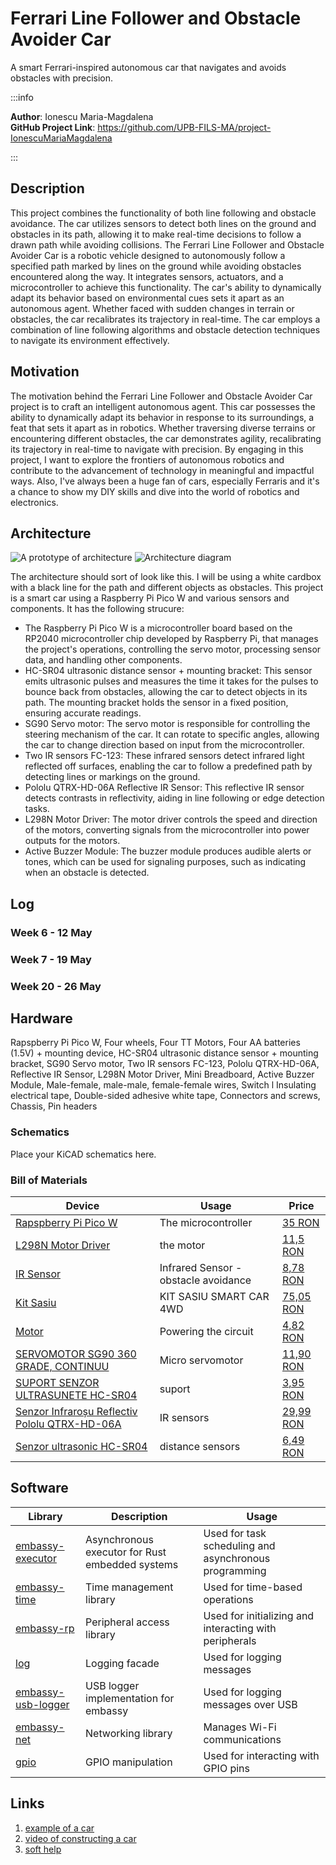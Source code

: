 # Ferrari Line Follower and Obstacle Avoider Car 

A smart Ferrari-inspired autonomous car that navigates and avoids obstacles with precision.

:::info 

**Author**: Ionescu Maria-Magdalena \
**GitHub Project Link**: https://github.com/UPB-FILS-MA/project-IonescuMariaMagdalena 

:::

## Description
This project combines the functionality of both line following and obstacle avoidance. The car utilizes sensors to detect both lines on the ground and obstacles in its path, allowing it to make real-time decisions to follow a drawn path while avoiding collisions. The Ferrari Line Follower and Obstacle Avoider Car is a robotic vehicle designed to autonomously follow a specified path marked by lines on the ground while avoiding obstacles encountered along the way. It integrates sensors, actuators, and a microcontroller to achieve this functionality. The car's ability to dynamically adapt its behavior based on environmental cues sets it apart as an autonomous agent. Whether faced with sudden changes in terrain or obstacles, the car recalibrates its trajectory in real-time. The car employs a combination of line following algorithms and obstacle detection techniques to navigate its environment effectively.



## Motivation
The motivation behind the Ferrari Line Follower and Obstacle Avoider Car project is to craft an intelligent autonomous agent. This car possesses the ability to dynamically adapt its behavior in response to its surroundings, a feat that sets it apart as in robotics. Whether traversing diverse terrains or encountering different obstacles, the car demonstrates agility, recalibrating its trajectory in real-time to navigate with precision. 
By engaging in this project, I want to explore the frontiers of autonomous robotics and contribute to the advancement of technology in meaningful and impactful ways. Also, I've always been a huge fan of cars, especially Ferraris and it's a chance to show my DIY skills and dive into the world of robotics and electronics. 

## Architecture 
![A prototype of architecture](architecture.jpg)
![Architecture diagram](diagram.jpeg)

The architecture should sort of look like this. I will be using a white cardbox with a black line for the path and different objects as obstacles. 
This project is a smart car using a Raspberry Pi Pico W and various sensors and components. It has the following strucure:

 - The Raspberry Pi Pico W is a microcontroller board based on the RP2040 microcontroller chip developed by Raspberry Pi, that manages the project's operations, controlling the servo motor, processing sensor data, and handling other components.
 - HC-SR04 ultrasonic distance sensor + mounting bracket: This sensor emits ultrasonic pulses and measures the time it takes for the pulses to bounce back from obstacles, allowing the car to detect objects in its path. The mounting bracket holds the sensor in a fixed position, ensuring accurate readings.
 - SG90 Servo motor: The servo motor is responsible for controlling the steering mechanism of the car. It can rotate to specific angles, allowing the car to change direction based on input from the microcontroller.
 - Two IR sensors FC-123: These infrared sensors detect infrared light reflected off surfaces, enabling the car to follow a predefined path by detecting lines or markings on the ground.
 - Pololu QTRX-HD-06A Reflective IR Sensor: This reflective IR sensor detects contrasts in reflectivity, aiding in line following or edge detection tasks.
 - L298N Motor Driver: The motor driver controls the speed and direction of the motors, converting signals from the microcontroller into power outputs for the motors.
 - Active Buzzer Module: The buzzer module produces audible alerts or tones, which can be used for signaling purposes, such as indicating when an obstacle is detected.


## Log

<!-- write every week your progress here -->

### Week 6 - 12 May

### Week 7 - 19 May

### Week 20 - 26 May

## Hardware
Rapspberry Pi Pico W, Four wheels, Four TT Motors, Four AA batteries (1.5V) + mounting device, HC-SR04 ultrasonic distance sensor + mounting bracket, SG90 Servo motor, Two IR sensors FC-123, Pololu QTRX-HD-06A, Reflective IR Sensor, L298N Motor Driver, Mini Breadboard, Active Buzzer Module, Male-female, male-male, female-female wires, Switch l Insulating electrical tape, Double-sided adhesive white tape, Connectors and screws, Chassis, Pin headers

### Schematics
Place your KiCAD schematics here.

### Bill of Materials
| Device | Usage | Price |
|--------|--------|-------|
| [Rapspberry Pi Pico W](https://www.raspberrypi.com/documentation/microcontrollers/raspberry-pi-pico.html) | The microcontroller | [35 RON](https://www.optimusdigital.ro/en/raspberry-pi-boards/12394-raspberry-pi-pico-w.html) |
| [L298N Motor Driver](https://ardushop.ro/ro/electronica/84-l298n-punte-h-dubla-dual-h-bridge-motor-dcsteppe.html?gad_source=1&gclid=Cj0KCQjwn7mwBhCiARIsAGoxjaLLSL30GmBm03YwrOLTLWe7udlgA_18JR-vSDqgFOe0J-D9ATSX3VUaAuQ6EALw_wcB)| the motor | [11,5 RON](https://ardushop.ro/ro/electronica/84-l298n-punte-h-dubla-dual-h-bridge-motor-dcsteppe.html?gad_source=1&gclid=Cj0KCQjwn7mwBhCiARIsAGoxjaLLSL30GmBm03YwrOLTLWe7udlgA_18JR-vSDqgFOe0J-D9ATSX3VUaAuQ6EALw_wcB)|
|[IR Sensor](https://ardushop.ro/ro/electronica/41-modul-senzor-ir-infrarosu-evita-obstacole.html?gad_source=1&gclid=Cj0KCQjwn7mwBhCiARIsAGoxjaJNlwDUtcQS4_9cpYyxwKY2GxpJVmUqcW12zFnIP_sfgO4vtYXc3jAaAqKLEALw_wcB)| Infrared Sensor - obstacle avoidance |[8,78 RON](https://ardushop.ro/ro/electronica/41-modul-senzor-ir-infrarosu-evita-obstacole.html?gad_source=1&gclid=Cj0KCQjwn7mwBhCiARIsAGoxjaJNlwDUtcQS4_9cpYyxwKY2GxpJVmUqcW12zFnIP_sfgO4vtYXc3jAaAqKLEALw_wcB)|
|[Kit Sasiu](https://www.sigmanortec.ro/Kit-sasiu-Smart-Car-4WD-p136281803)| KIT SASIU SMART CAR 4WD |[75,05 RON](https://www.sigmanortec.ro/Kit-sasiu-Smart-Car-4WD-p136281803)|
|[Motor](https://ardushop.ro/ro/electronica/64-motor-dc-3v-6v-cu-reductor-148.html?gad_source=1&gclid=Cj0KCQjwn7mwBhCiARIsAGoxjaJXP9MsuC9_ixrErYdm3rwvy6QaV9Mg9xgH_vNHQ80j6zl8tMQ1UiUaAhIMEALw_wcB)| Powering the circuit |[4,82 RON](https://ardushop.ro/ro/electronica/64-motor-dc-3v-6v-cu-reductor-148.html?gad_source=1&gclid=Cj0KCQjwn7mwBhCiARIsAGoxjaJXP9MsuC9_ixrErYdm3rwvy6QaV9Mg9xgH_vNHQ80j6zl8tMQ1UiUaAhIMEALw_wcB)|
|[SERVOMOTOR SG90 360 GRADE, CONTINUU](https://www.sigmanortec.ro/servomotor-sg90-360-continuu)| Micro servomotor |[11,90 RON](https://www.sigmanortec.ro/servomotor-sg90-360-continuu)|
|[SUPORT SENZOR ULTRASUNETE HC-SR04](https://www.sigmanortec.ro/suport-senzor-ultrasunete-hc-sr04)| suport |[3,95 RON](https://www.sigmanortec.ro/suport-senzor-ultrasunete-hc-sr04)|
[Senzor Infraroșu Reflectiv Pololu QTRX-HD-06A](https://www.optimusdigital.ro/ro/senzori-senzori-optici/7234-senzor-infrarou-reflectiv-pololu-qtrx-hd-06a.html)| IR sensors | [29,99 RON](https://www.optimusdigital.ro/ro/senzori-senzori-optici/7234-senzor-infrarou-reflectiv-pololu-qtrx-hd-06a.html)|
[Senzor ultrasonic HC-SR04](https://www.optimusdigital.ro/ro/senzori-senzori-ultrasonici/9-senzor-ultrasonic-hc-sr04-.html)| distance sensors | [6,49 RON](https://www.optimusdigital.ro/ro/senzori-senzori-ultrasonici/9-senzor-ultrasonic-hc-sr04-.html)|


## Software
| Library | Description | Usage |
|---------|-------------|-------|
|[embassy-executor](https://docs.embassy.dev/embassy-executor/git/std/index.html)|Asynchronous executor for Rust embedded systems| Used for task scheduling and asynchronous programming|
|[embassy-time](https://embassy.dev/book/dev/time_keeping.html)|Time management library  |Used for time-based operations|
|[embassy-rp](https://docs.embassy.dev/embassy-rp/git/rp2040/index.html)| Peripheral access library |Used for initializing and interacting with peripherals |
|[log](https://docs.embassy.dev/embassy-usb-logger/git/default/index.html)|Logging facade |Used for logging messages |
|[embassy-usb-logger](https://docs.embassy.dev/embassy-usb-logger/git/default/index.html)|USB logger implementation for embassy  |Used for logging messages over USB  |
|[embassy-net](https://github.com/embassy-rs/embassy) | Networking library | Manages Wi-Fi communications |
|[gpio](https://docs.embassy.dev/embassy-stm32/git/stm32c011d6/gpio/index.html)|GPIO manipulation |Used for interacting with GPIO pins |



## Links

1. [example of a car](https://ocw.cs.pub.ro/courses/pm/prj2023/danield/linetracer)
2. [video of constructing a car](https://www.youtube.com/watch?v=4PQgjjOqJa4)
3. [soft help](https://forums.raspberrypi.com/viewtopic.php?t=174980)
